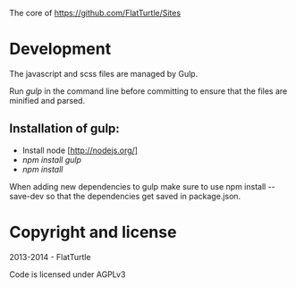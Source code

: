 The core of https://github.com/FlatTurtle/Sites

# Development

The javascript and scss files are managed by Gulp. 

Run *gulp* in the command line before committing to ensure that the files are minified and parsed.

## Installation of gulp:
 - Install node [http://nodejs.org/]
 - *npm install gulp*
 - *npm install*

When adding new dependencies to gulp make sure to use npm install <package> --save-dev so that the dependencies get saved in package.json. 

# Copyright and license

2013-2014 - FlatTurtle

Code is licensed under AGPLv3
